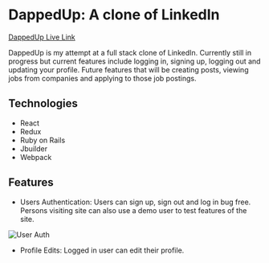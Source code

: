 # DappedUp: A clone of LinkedIn

[DappedUp Live Link ](https://dappedup.herokuapp.com/#/) 

DappedUp is my attempt at a full stack clone of LinkedIn. Currently still in progress but current features include logging in, signing up, logging out and updating your profile. Future features that will be creating posts, viewing jobs from companies and applying to those job postings. 

## Technologies 
* React
* Redux
* Ruby on Rails
* Jbuilder
* Webpack 

## Features 
* Users Authentication: Users can sign up, sign out and log in bug free. Persons visiting site can also use a demo user to test features of the site. 

![User Auth](https://s4.gifyu.com/images/UserAuthGif.gif)

* Profile Edits: Logged in user can edit their profile. 

